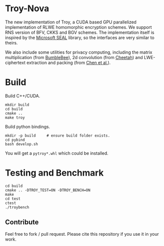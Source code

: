 # Troy-Nova

The new implementation of Troy, a CUDA based GPU parallelized implementation of RLWE homomorphic encryption schemes. We support RNS version of BFV, CKKS and BGV schemes. The implementation itself is inspired by the [Microsoft SEAL](https://github.com/microsoft/SEAL) library, so the interfaces are very similar to theirs. 

We also include some utilities for privacy computing, including the matrix multiplication (from [BumbleBee](https://eprint.iacr.org/2023/1678)), 2d convolution (from [Cheetah](https://www.usenix.org/system/files/sec22-huang-zhicong.pdf)) and LWE-ciphertext extraction and packing (from [Chen et al.](https://eprint.iacr.org/2020/015.pdf)).

# Build

Build C++/CUDA.

```
mkdir build
cd build
cmake ..
make troy
```

Build python bindings.

```
mkdir -p build     # ensure build folder exists.
cd pybind
bash develop.sh
```

You will get a `pytroy*.whl` which could be installed. 

# Testing and Benchmark

```
cd build
cmake .. -DTROY_TEST=ON -DTROY_BENCH=ON
make
cd test
ctest
./troybench
```

## Contribute
Feel free to fork / pull request.
Please cite this repository if you use it in your work.